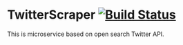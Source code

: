 # TwitterScraper [![Build Status](https://travis-ci.com/fedotovaleksandr/TwitterScraper.svg?branch=master)](https://travis-ci.com/fedotovaleksandr/TwitterScraper)

This is microservice based on open search Twitter API.

